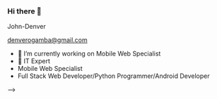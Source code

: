 ### Hi there 👋

John-Denver

denverogamba@gmail.com 

- 🔭 I’m currently working on Mobile Web Specialist
- 🌱 IT Expert
- Mobile Web Specialist
- Full Stack Web Developer/Python Programmer/Android Developer

-->
